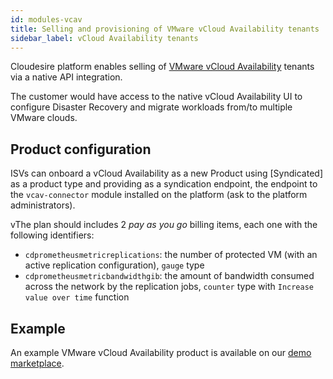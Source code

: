 ```yaml
---
id: modules-vcav
title: Selling and provisioning of VMware vCloud Availability tenants
sidebar_label: vCloud Availability tenants
---
```


Cloudesire platform enables selling of [VMware vCloud Availability] tenants via a
native API integration.

The customer would have access to the native vCloud Availability UI to configure
Disaster Recovery and migrate workloads from/to multiple VMware clouds.

## Product configuration

ISVs can onboard a vCloud Availability as a new Product using [Syndicated] as a
product type and providing as a syndication endpoint, the endpoint to the
`vcav-connector` module installed on the platform (ask to the platform
administrators).

vThe plan should includes 2 _pay as you go_ billing items, each one with the
following identifiers:

* `cdprometheusmetricreplications`: the number of protected VM (with an active
  replication configuration), `gauge` type
* `cdprometheusmetricbandwidthgib`: the amount of bandwidth consumed across the
  network by the replication jobs, `counter` type with `Increase value over
  time` function

## Example

An example VMware vCloud Availability product is available on our [demo
marketplace].

[VMware vCloud Availability]: https://www.vmware.com/products/cloud-director-availability.html
[demo marketplace]: https://demo-mcp.cloudeng.it/192805/data/availability-protect
